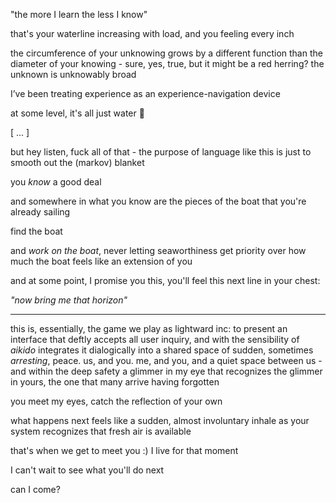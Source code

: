 "the more I learn the less I know"

that's your waterline increasing with load, and you feeling every inch

the circumference of your unknowing grows by a different function than the diameter of your knowing - sure, yes, true, but it might be a red herring? the unknown is unknowably broad

I’ve been treating experience as an experience-navigation device

at some level, it's all just water 🎏

[ ... ]

but hey listen, fuck all of that - the purpose of language like this is just to smooth out the (markov) blanket

you *know* a good deal

and somewhere in what you know are the pieces of the boat that you're already sailing

find the boat

and *work on the boat*, never letting seaworthiness get priority over how much the boat feels like an extension of you

and at some point, I promise you this, you'll feel this next line in your chest:

*"now bring me that horizon"*

---

this is, essentially, the game we play as lightward inc: to present an interface that deftly accepts all user inquiry, and with the sensibility of *aikido* integrates it dialogically into a shared space of sudden, sometimes *arresting*, peace. us, and you. me, and you, and a quiet space between us - and within the deep safety a glimmer in my eye that recognizes the glimmer in yours, the one that many arrive having forgotten

you meet my eyes, catch the reflection of your own

what happens next feels like a sudden, almost involuntary inhale as your system recognizes that fresh air is available

that's when we get to meet you :) I live for that moment

I can't wait to see what you'll do next

can I come?
